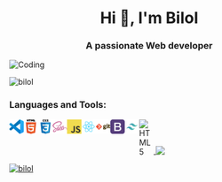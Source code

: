 
<h1 align="center">Hi 👋, I'm Bilol</h1>
<h3 align="center">A passionate Web developer</h3>
<img src='https://robotdreams.cc/ckeditor/blog/275-6-angloyazychnyh-podkastov-dlya-programmistov/giphy.gif'  alt='Coding' witdh='300px' height='300px' float='right'  />

<p align="left"> <img src="https://komarev.com/ghpvc/?username=bilol-anvarov&label=Profile%20views&color=0e75b6&style=flat" alt="bilol" /> </p>





<h3 align="left">Languages and Tools:</h3>
<p align="left"> <a href="https://getbootstrap.com" target="_blank" rel="noreferrer">
<img align="left" alt="Visual Studio Code" width="26px" src="https://raw.githubusercontent.com/github/explore/80688e429a7d4ef2fca1e82350fe8e3517d3494d/topics/visual-studio-code/visual-studio-code.png" />
<img align="left" alt="HTML5" width="26px" src="https://raw.githubusercontent.com/github/explore/80688e429a7d4ef2fca1e82350fe8e3517d3494d/topics/html/html.png" />
<img align="left" alt="CSS3" width="26px" src="https://raw.githubusercontent.com/github/explore/80688e429a7d4ef2fca1e82350fe8e3517d3494d/topics/css/css.png" />
<img align="left" alt="Sass" width="26px" src="https://raw.githubusercontent.com/github/explore/80688e429a7d4ef2fca1e82350fe8e3517d3494d/topics/sass/sass.png" />
<img align="left" alt="JavaScript" width="26px" src="https://raw.githubusercontent.com/github/explore/80688e429a7d4ef2fca1e82350fe8e3517d3494d/topics/javascript/javascript.png" />
<img align="left" alt="HTML5" width="26px" src="https://raw.githubusercontent.com/github/explore/80688e429a7d4ef2fca1e82350fe8e3517d3494d/topics/react/react.png" />
<img align="left" alt="Git" width="26px" src="https://raw.githubusercontent.com/github/explore/80688e429a7d4ef2fca1e82350fe8e3517d3494d/topics/git/git.png" />
<img align="left" alt="HTML5" width="26px" src="https://raw.githubusercontent.com/github/explore/80688e429a7d4ef2fca1e82350fe8e3517d3494d/topics/bootstrap/bootstrap.png" />
<img align="left" alt="HTML5" width="26px" src="https://raw.githubusercontent.com/github/explore/80688e429a7d4ef2fca1e82350fe8e3517d3494d/topics/tailwind/tailwind.png" />
<img align="left" alt="HTML5" width="26px" src="https://upload.wikimedia.org/wikipedia/commons/thumb/9/98/WordPress_blue_logo.svg/800px-WordPress_blue_logo.svg.png" />
<br>
<br>
         
<div display="flex">
  <p>
           <img src="https://camo.githubusercontent.com/d150f3b……6b75726…" alt data-canonical-src="https://github-readme-streak-stats.herokuapp.com/?user=bilol-anvarov&theme=radical&hide_border=false" style="max-width: 100%;">
           <img width="40%" align="top" src="https://github-readme-stats.vercel.app/api/top-langs/?username=bilol-anvarov&exclude_repo=KNN-Image-Classification&show_icons=true&hide_border=true&layout=compact&langs_count=8&theme=github_dark"/>
  </p>
</div>


<p><img align="center" src="https://github-readme-streak-stats.herokuapp.com/?user=bilol-anvarov&" alt="bilol" /></p>
